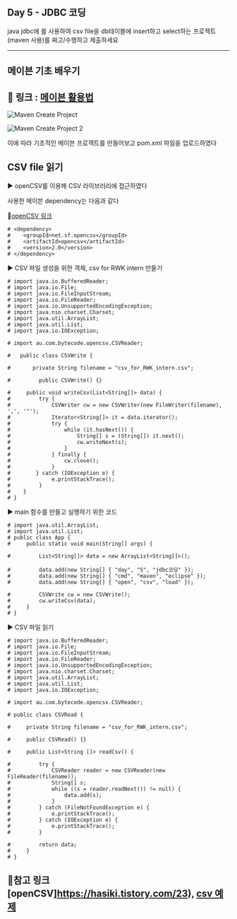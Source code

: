 Day 5 - JDBC 코딩
---
java jdbc에 를 사용하여 csv file을 db테이블에 insert하고 select하는 프로젝트(maven 사용)를 짜고/수행하고 제출하세요

---

메이븐 기초 배우기
---

## 📎 링크 : [메이븐 활용법](https://www.youtube.com/watch?v=VAp0n9DmeEA&list=PLq8wAnVUcTFWRRi_JWLArMND_PnZM6Yja&index=1)

![Maven Create Project](https://user-images.githubusercontent.com/87057782/210033575-36c3c79d-6208-4ab6-a385-d9dba833399a.png)

![Maven Create Project 2](https://user-images.githubusercontent.com/87057782/210033610-035b94d6-6dae-432b-b7e7-0313dede6c7d.png)

이에 따라 기초적인 메이븐 프로젝트를 만들어보고 pom.xml 파일을 업로드하였다

CSV file 읽기
---

▶️ openCSV를 이용해 CSV 라이브러리에 접근하였다

   사용한 메이븐 dependency는 다음과 같다
   
📎[openCSV 링크](https://mvnrepository.com/artifact/com.opencsv/opencsv)
   
```
# <dependency>
#    <groupId>net.sf.opencsv</groupId>
#    <artifactId>opencsv</artifactId>
#    <version>2.0</version>
# </dependency>
```

▶️ CSV 파일 생성을 위한 객체, csv for RWK intern 만들기

```  
# import java.io.BufferedReader;
# import java.io.File;
# import java.io.FileInputStream;
# import java.io.FileReader;
# import java.io.UnsupportedEncodingException;
# import java.nio.charset.Charset;
# import java.util.ArrayList;
# import java.util.List;
# import java.io.IOException;

# import au.com.bytecode.opencsv.CSVReader;
 
#   public class CSVWrite {
 
#       private String filename = "csv_for_RWK_intern.csv";
 
#         public CSVWrite() {}
 
#     public void writeCsv(List<String[]> data) {
#         try {
#             CSVWriter cw = new CSVWriter(new FileWriter(filename), ',', '"');
#             Iterator<String[]> it = data.iterator();
#             try {
#                 while (it.hasNext()) {
#                     String[] s = (String[]) it.next();
#                     cw.writeNext(s);
#                 }
#             } finally {
#                 cw.close();
#             }
#        } catch (IOException e) {
#             e.printStackTrace();
#         }
#    }
# }
```

▶️ main 함수를 만들고 실행하기 위한 코드

```
# import java.util.ArrayList;
# import java.util.List;
# public class App {
#     public static void main(String[] args) {
 
#         List<String[]> data = new ArrayList<String[]>();
 
#         data.add(new String[] { "day", "5", "jdbc코딩" });
#         data.add(new String[] { "cmd", "maven", "eclipse" });
#         data.add(new String[] { "open", "csv", "load" });
 
#         CSVWrite cw = new CSVWrite();
#         cw.writeCsv(data);
#     }
# }
```

▶️ CSV 파일 읽기

```
# import java.io.BufferedReader;
# import java.io.File;
# import java.io.FileInputStream;
# import java.io.FileReader;
# import java.io.UnsupportedEncodingException;
# import java.nio.charset.Charset;
# import java.util.ArrayList;
# import java.util.List;
# import java.io.IOException;
 
# import au.com.bytecode.opencsv.CSVReader;
 
# public class CSVRead {
 
#     private String filename = "csv_for_RWK_intern.csv";
 
#     public CSVRead() {}
 
#     public List<String []> readCsv() {
 
#         try {
#             CSVReader reader = new CSVReader(new FileReader(filename));
#             String[] s;
#             while ((s = reader.readNext()) != null) {
#                 data.add(s);
#             }
#         } catch (FileNotFoundException e) {
#             e.printStackTrace();
#         } catch (IOException e) {
#             e.printStackTrace();
#         }
 
#         return data;
#     }
# }
```

## 📎참고 링크 [openCSV]https://hasiki.tistory.com/23), [csv 예제](https://spatiumwdev.tistory.com/36)
